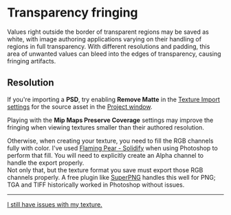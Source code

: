 # Transparency fringing

Values right outside the border of transparent regions may be saved as white, with image authoring applications varying on their handling of regions in full transparency.
With different resolutions and padding, this area of unwanted values can bleed into the edges of transparency, causing fringing artifacts.

## Resolution
If you're importing a **PSD**, try enabling **Remove Matte** in the [Texture Import settings](https://docs.unity3d.com/Manual/class-TextureImporter.html) for the source asset in the [Project window](https://docs.unity3d.com/Manual/ProjectView.html).

Playing with the **Mip Maps Preserve Coverage** settings may improve the fringing when viewing textures smaller than their authored resolution.
 
Otherwise, when creating your texture, you need to fill the RGB channels fully with color. I've used [Flaming Pear - Solidify](http://www.flamingpear.com/freebies.html) when using Photoshop to perform that fill. You will need to explicitly create an Alpha channel to handle the export properly.  
Not only that, but the texture format you save must export those RGB channels properly. A free plugin like [SuperPNG](http://www.fnordware.com/superpng/) handles this well for PNG; TGA and TIFF historically worked in Photoshop without issues.

---

[I still have issues with my texture.](Wrap%20Mode-clamp.md)
